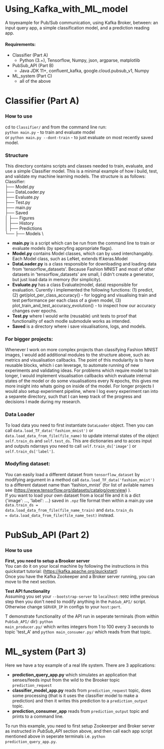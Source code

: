 # Using_Kafka_with_ML_model
A toyexample for Pub/Sub communication, using Kafka Broker, between: an input query app, a simple classification model, and a prediction reading app.

#### Requirements:
* Classifier (Part A)
  * Python (3.+), Tensorflow, Numpy, json, argparse, matplotlib
* PubSub_API (Part B)
  * Java JDK 11+, confluent_kafka, google.cloud.pubsub_v1, Numpy
* ML_system (Part C)
  * all of the above   

# Classifier (Part A)
### How to use
cd to <code>Classifier/</code>  and from the command line run: \
<code>python main.py</code> - to train and evaluate model \
or <code>python main.py --dont-train</code> - to just evaluate on most recently saved model. 
### Structure
This directory contains scripts and classes needed to train, evaluate, and use a simple Classifier model. This is a minimal example of how i build, test, and validate my machine learning models. The structure is as follows: \
Classifier: \
├── Model.py \
├── DataLoader.py \
├── Evaluate.py \
├── Test.py \
├── main.py \
├── Saved \
│   ├── Figures \
│   ├── History \
│   ├── Predictions \
└── ├── Models \
 * **main.py** is a script which can be run from the command line to train or evaluate models (by specyfing appropriate flags).
 * **Model.py** contains Model classes, which can by used interchangably. Each Model class, such as LeNet, extends tf.keras.Model
 * **DataLoader.py** is a class responsible for downloading and loading data from 'tensorflow_datasets'. Because Fashion MNIST and most of other datasets in 'tensorflow_datasets' are small, I didn't create a generator, but just load data in memory (for simplicity).
 * **Evaluate.py** has a class Evaluate(model, data) responsible for evaluation. Curently i implemented the following functions: (1) predict, (2) get/plot_per_class_accuracy() - for logging and visualising train and test performance per each class of a given model, (3) plot_train_and_test_accuracy_evolution() - to inspect how our accuracy changes over epochs.
 * **Test.py** where I would write (reusable) unit tests to proof that functionality of each modle submodule works as intended.
 * **Saved** is a directory where i save visualisations, logs, and models. 

### For bigger projects:
Whenever I work on more complex projects than classifying Fashion MNIST images, I would add additional modules to the structure above, such as: metrics and visualisation callbacks.  The point of this modularity is to have reusable blocks, which i can leverage, to automate running of new experiments and validating ideas. For problems which require model to train longer, I would implement visualisation callbacks which evaluate internal states of the model or do some visualisations every N epochs, this gives me more insight into whats going on inside of the model. For longer projects I would also setup experiment pipeline, where I log every experiment ran into a separete directory, such that I can keep track of the progress and decisions I made during my research.

### Data Loader
To load data you need to first instantiate <code>DataLoader</code> object. Then you can call <code>data.load_TF_data('fashion_mnist')</code> or <code>data.load_data_from_file(file_name)</code> to update internal states of the object <code>self.train_ds</code> and <code>self.test_ds</code>. This are dictionaries and to acces input and outputs ndarrays you need to call <code>self.train_ds['image']</code> or <code>self.train_ds['label']</code>.

### Modyfing dataset:
You can easily load a different dataset from <code>tensorflow_dataset</code> by modifying argument in a method call <code>data.load_TF_data('fashion_mnist')</code> to a different dataset name than 'fashion_mnist' (for list of avilable names see (https://www.tensorflow.org/datasets/catalog/overview) ). \
If you want to load your own dataset from a local file and it is a dict {'image': ..., 'label': ...} saved in <code>.npz</code> file format then within a main.py use <code>data.train_ds = data.load_data_from_file(file_name_train)</code> and <code>data.train_ds = data.load_data_from_file(file_name_test)</code> instead.


# PubSub_API (Part 2)

### How to use
**First, you need to setup a Brooker server** \
You can do it on your local machine by following the instructions in this quickstart tutorial: (https://kafka.apache.org/quickstart) \
Once you have the Kafka Zookeeper and a Broker server running, you can move to the next section.

**Test API functionality** \
Assuming you set your <code>--bootstrap-server</code> to <code>localhost:9092</code> inthe previous step then you don't need to modify anything in the <code>PubSub_API/</code> script. Otherwise change <code>SERVER_IP</code> in configs to your <code>host:port</code>.
  
T demonstrate functionality of the API run in seperate terminals (from within <code>PubSub_API/</code> dir): <code>python main_producer.py/</code> which writes integers from 1 to 100 every 3 seconds to topic 'test_A' and <code>python main_consumer.py/</code> which reads from that topic.

# ML_system (Part 3)
Here we have a toy example of a real life system. There are 3 applications:
* **prediction_query_app.py** which simulates an application that senses/feeds input from the wild to the Brooker topic <code>prediction_request</code>
* **classifier_model_app.py** reads from <code>prediction_request</code> topic, does some processing (that is it uses the classifier model to make a prediction) and then it writes this prediction to a <code>prediction_output</code> topic. 
* **prediction_consumer_app** reads from <code>prediction_output</code> topic and prints to a command line.

To run this example, you need to first setup Zookeerper and Broker server as instructed in *PubSub_API* section above, and then call each app script mentioned above in seperate terminals i.e. <code>python prediction_query_app.py</code>.

 
